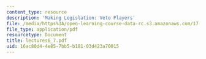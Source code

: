 ```yaml
---
content_type: resource
description: 'Making Legislation: Veto Players'
file: /media/https%3A/open-learning-course-data-rc.s3.amazonaws.com/17-20-introduction-to-the-american-political-process-spring-2004/16ac80d44e857bb5b18103d423a70015_lectures6_7.pdf
file_type: application/pdf
resourcetype: Document
title: lectures6_7.pdf
uid: 16ac80d4-4e85-7bb5-b181-03d423a70015
---
```

